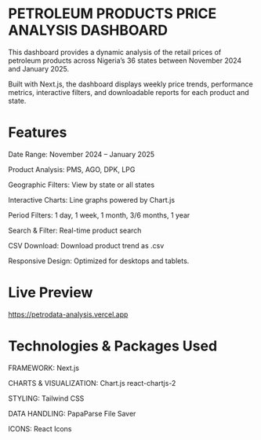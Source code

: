 # PETROLEUM PRODUCTS PRICE ANALYSIS DASHBOARD

This dashboard provides a dynamic analysis of the retail prices of petroleum products across Nigeria’s 36 states between November 2024 and January 2025.

Built with Next.js, the dashboard displays weekly price trends, performance metrics, interactive filters, and downloadable reports for each product and state.


# Features
 Date Range: November 2024 – January 2025

 Product Analysis: PMS, AGO, DPK, LPG

 Geographic Filters: View by state or all states

 Interactive Charts: Line graphs powered by Chart.js

 Period Filters: 1 day, 1 week, 1 month, 3/6 months, 1 year

 Search & Filter: Real-time product search

 CSV Download: Download product trend as .csv

 Responsive Design: Optimized for desktops and tablets. 


# Live Preview
https://petrodata-analysis.vercel.app


# Technologies & Packages Used

FRAMEWORK:
Next.js



CHARTS & VISUALIZATION: 
Chart.js
react-chartjs-2

 STYLING:
Tailwind CSS


DATA HANDLING:
PapaParse
File Saver


ICONS:
React Icons